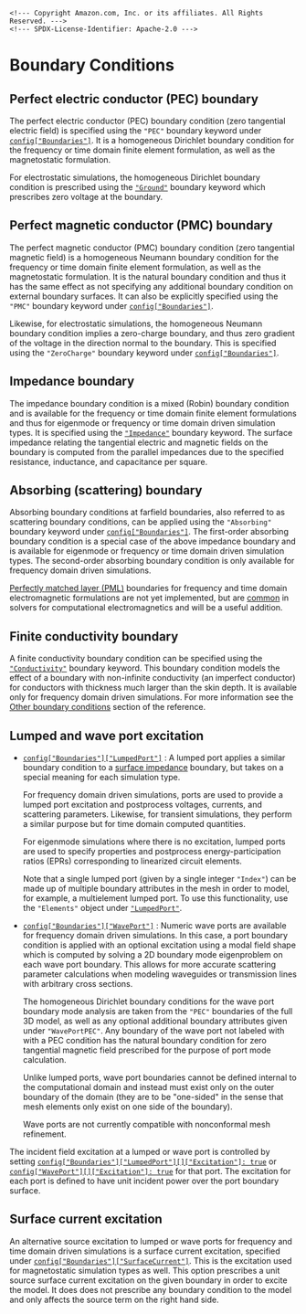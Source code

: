```@raw html
<!--- Copyright Amazon.com, Inc. or its affiliates. All Rights Reserved. --->
<!--- SPDX-License-Identifier: Apache-2.0 --->
```

# Boundary Conditions

## Perfect electric conductor (PEC) boundary

The perfect electric conductor (PEC) boundary condition (zero tangential electric field) is
specified using the `"PEC"` boundary keyword under
[`config["Boundaries"]`](../config/boundaries.md#boundaries%5B%22PEC%22%5D). It is a
homogeneous Dirichlet boundary condition for the frequency or time domain finite element
formulation, as well as the magnetostatic formulation.

For electrostatic simulations, the homogeneous Dirichlet boundary condition is prescribed
using the [`"Ground"`](../config/boundaries.md#boundaries%5B%22Ground%22%5D) boundary
keyword which prescribes zero voltage at the boundary.

## Perfect magnetic conductor (PMC) boundary

The perfect magnetic conductor (PMC) boundary condition (zero tangential magnetic field) is
a homogeneous Neumann boundary condition for the frequency or time domain finite element
formulation, as well as the magnetostatic formulation. It is the natural boundary condition
and thus it has the same effect as not specifying any additional boundary condition on
external boundary surfaces. It can also be explicitly specified using the `"PMC"` boundary
keyword under [`config["Boundaries"]`](../config/boundaries.md#boundaries%5B%22PMC%22%5D).

Likewise, for electrostatic simulations, the homogeneous Neumann boundary condition implies
a zero-charge boundary, and thus zero gradient of the voltage in the direction normal to the
boundary. This is specified using the `"ZeroCharge"` boundary keyword under
[`config["Boundaries"]`](../config/boundaries.md#boundaries%5B%22ZeroCharge%22%5D).

## Impedance boundary

The impedance boundary condition is a mixed (Robin) boundary condition and is available for
the frequency or time domain finite element formulations and thus for eigenmode or frequency
or time domain driven simulation types. It is specified using the
[`"Impedance"`](../config/boundaries.md#boundaries%5B%22Impedance%22%5D) boundary keyword.
The surface impedance relating the tangential electric and magnetic fields on the boundary
is computed from the parallel impedances due to the specified resistance, inductance, and
capacitance per square.

## Absorbing (scattering) boundary

Absorbing boundary conditions at farfield boundaries, also referred to as scattering
boundary conditions, can be applied using the `"Absorbing"` boundary keyword under
[`config["Boundaries"]`](../config/boundaries.md#boundaries%5B%22Absorbing%22%5D). The
first-order absorbing boundary condition is a special case of the above impedance boundary
and is available for eigenmode or frequency or time domain driven simulation types. The
second-order absorbing boundary condition is only available for frequency domain driven
simulations.

[Perfectly matched layer (PML)](https://en.wikipedia.org/wiki/Perfectly_matched_layer)
boundaries for frequency and time domain electromagnetic formulations are not yet
implemented, but are
[common](https://www.sciencedirect.com/science/article/abs/pii/S0021999112000344) in solvers
for computational electromagnetics and will be a useful addition.

## Finite conductivity boundary

A finite conductivity boundary condition can be specified using the
[`"Conductivity"`](../config/boundaries.md#boundaries%5B%22Conductivity%22%5D) boundary
keyword. This boundary condition models the effect of a boundary with non-infinite
conductivity (an imperfect conductor) for conductors with thickness much larger than the
skin depth. It is available only for frequency domain driven simulations. For more
information see the
[Other boundary conditions](../reference.md#Other-boundary-conditions) section of the
reference.

## Lumped and wave port excitation

  - [`config["Boundaries"]["LumpedPort"]`](../config/boundaries.md#boundaries%5B%22LumpedPort%22%5D) :
    A lumped port applies a similar boundary condition to a
    [surface impedance](#Impedance-boundary) boundary, but takes on a special meaning for
    each simulation type.
    
    For frequency domain driven simulations, ports are used to provide a lumped port
    excitation and postprocess voltages, currents, and scattering parameters. Likewise, for
    transient simulations, they perform a similar purpose but for time domain computed
    quantities.
    
    For eigenmode simulations where there is no excitation, lumped ports are used to specify
    properties and postprocess energy-participation ratios (EPRs) corresponding to
    linearized circuit elements.
    
    Note that a single lumped port (given by a single integer `"Index"`) can be made up of
    multiple boundary attributes in the mesh in order to model, for example, a multielement
    lumped port. To use this functionality, use the `"Elements"` object under
    [`"LumpedPort"`](../config/boundaries.md#boundaries%5B%22LumpedPort%22%5D).

  - [`config["Boundaries"]["WavePort"]`](../config/boundaries.md#boundaries%5B%22WavePort%22%5D) :
    Numeric wave ports are available for frequency domain driven simulations. In this case,
    a port boundary condition is applied with an optional excitation using a modal field
    shape which is computed by solving a 2D boundary mode eigenproblem on each wave port
    boundary. This allows for more accurate scattering parameter calculations when modeling
    waveguides or transmission lines with arbitrary cross sections.
    
    The homogeneous Dirichlet boundary conditions for the wave port boundary mode analysis
    are taken from the `"PEC"` boundaries of the full 3D model, as well as any optional
    additional boundary attributes given under `"WavePortPEC"`. Any boundary of the wave
    port not labeled with with a PEC condition has the natural boundary condition for zero
    tangential magnetic field prescribed for the purpose of port mode calculation.
    
    Unlike lumped ports, wave port boundaries cannot be defined internal to the
    computational domain and instead must exist only on the outer boundary of the domain
    (they are to be  "one-sided" in the sense that mesh elements only exist on one side of
    the boundary).
    
    Wave ports are not currently compatible with nonconformal mesh refinement.

The incident field excitation at a lumped or wave port is controlled by setting
[`config["Boundaries"]["LumpedPort"][]["Excitation"]: true`](../config/boundaries.md#boundaries%5B%22LumpedPort%22%5D)
or
[`config["WavePort"][]["Excitation"]: true`](../config/boundaries.md#boundaries%5B%22WavePort%22%5D)
for that port. The excitation for each port is defined to have unit incident power over the
port boundary surface.

## Surface current excitation

An alternative source excitation to lumped or wave ports for frequency and time domain
driven simulations is a surface current excitation, specified under
[`config["Boundaries"]["SurfaceCurrent"]`](../config/boundaries.md#boundaries%5B%22SurfaceCurrent%22%5D).
This is the excitation used for magnetostatic simulation types as well. This option
prescribes a unit source surface current excitation on the given boundary in order to
excite the model. It does does not prescribe any boundary condition to the model and only
affects the source term on the right hand side.

